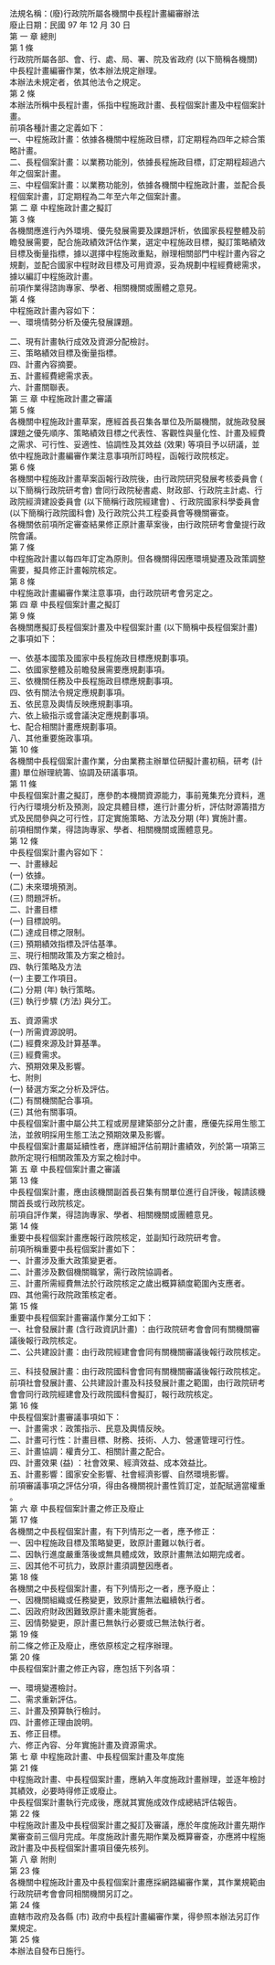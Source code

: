 法規名稱：(廢)行政院所屬各機關中長程計畫編審辦法  
廢止日期：民國 97 年 12 月 30 日  
第 一 章 總則  
第 1 條  
行政院所屬各部、會、行、處、局、署、院及省政府 (以下簡稱各機關)  
中長程計畫編審作業，依本辦法規定辦理。  
本辦法未規定者，依其他法令之規定。  
第 2 條  
本辦法所稱中長程計畫，係指中程施政計畫、長程個案計畫及中程個案計  
畫。  
前項各種計畫之定義如下：  
一、中程施政計畫：依據各機關中程施政目標，訂定期程為四年之綜合策  
略計畫。  
二、長程個案計畫：以業務功能別，依據長程施政目標，訂定期程超過六  
年之個案計畫。  
三、中程個案計畫：以業務功能別，依據各機關中程施政計畫，並配合長  
程個案計畫，訂定期程為二年至六年之個案計畫。  
第 二 章 中程施政計畫之擬訂  
第 3 條  
各機關應進行內外環境、優先發展需要及課題評析，依國家長程整體及前  
瞻發展需要，配合施政績效評估作業，選定中程施政目標，擬訂策略績效  
目標及衡量指標，據以選擇中程施政重點，辦理相關部門中程計畫內容之  
規劃，並配合國家中程財政目標及可用資源，妥為規劃中程經費總需求，  
據以編訂中程施政計畫。  
前項作業得諮詢專家、學者、相關機關或團體之意見。  
第 4 條  
中程施政計畫內容如下：  
一、環境情勢分析及優先發展課題。  


二、現有計畫執行成效及資源分配檢討。  
三、策略績效目標及衡量指標。  
四、計畫內容摘要。  
五、計畫經費總需求表。  
六、計畫關聯表。  
第 三 章 中程施政計畫之審議  
第 5 條  
各機關中程施政計畫草案，應經首長召集各單位及所屬機關，就施政發展  
課題之優先順序、策略績效目標之代表性、客觀性與量化性、計畫及經費  
之需求、可行性、妥適性、協調性及其效益 (效果) 等項目予以研議，並  
依中程施政計畫編審作業注意事項所訂時程，函報行政院核定。  
第 6 條  
各機關中程施政計畫草案函報行政院後，由行政院研究發展考核委員會 (  
以下簡稱行政院研考會) 會同行政院秘書處、財政部、行政院主計處、行  
政院經濟建設委員會 (以下簡稱行政院經建會) 、行政院國家科學委員會  
(以下簡稱行政院國科會) 及行政院公共工程委員會等機關審查。  
各機關依前項所定審查結果修正原計畫草案後，由行政院研考會彙提行政  
院會議。  
第 7 條  
中程施政計畫以每四年訂定為原則。但各機關得因應環境變遷及政策調整  
需要，擬具修正計畫報院核定。  
第 8 條  
中程施政計畫編審作業注意事項，由行政院研考會另定之。  
第 四 章 中長程個案計畫之擬訂  
第 9 條  
各機關應擬訂長程個案計畫及中程個案計畫 (以下簡稱中長程個案計畫)  
之事項如下：  


一、依基本國策及國家中長程施政目標應規劃事項。  
二、依國家整體及前瞻發展需要應規劃事項。  
三、依機關任務及中長程施政目標應規劃事項。  
四、依有關法令規定應規劃事項。  
五、依民意及輿情反映應規劃事項。  
六、依上級指示或會議決定應規劃事項。  
七、配合相關計畫應規劃事項。  
八、其他重要施政事項。  
第 10 條  
各機關中長程個案計畫作業，分由業務主辦單位研擬計畫初稿，研考 (計  
畫) 單位辦理統籌、協調及研議事項。  
第 11 條  
中長程個案計畫之擬訂，應參酌本機關資源能力，事前蒐集充分資料，進  
行內行環境分析及預測，設定具體目標，進行計畫分析，評估財源籌措方  
式及民間參與之可行性，訂定實施策略、方法及分期 (年) 實施計畫。  
前項相關作業，得諮詢專家、學者、相關機關或團體意見。  
第 12 條  
中長程個案計畫內容如下：  
一、計畫緣起  
(一) 依據。  
(二) 未來環境預測。  
(三) 問題評析。  
二、計畫目標  
(一) 目標說明。  
(二) 達成目標之限制。  
(三) 預期績效指標及評估基準。  
三、現行相關政策及方案之檢討。  
四、執行策略及方法  
(一) 主要工作項目。  
(二) 分期 (年) 執行策略。  
(三) 執行步驟 (方法) 與分工。  


五、資源需求  
(一) 所需資源說明。  
(二) 經費來源及計算基準。  
(三) 經費需求。  
六、預期效果及影響。  
七、附則  
(一) 替選方案之分析及評估。  
(二) 有關機關配合事項。  
(三) 其他有關事項。  
中長程個案計畫中屬公共工程或房屋建築部分之計畫，應優先採用生態工  
法，並敘明採用生態工法之預期效果及影響。  
中長程個案計畫屬延續性者，應詳細評估前期計畫績效，列於第一項第三  
款所定現行相關政策及方案之檢討中。  
第 五 章 中長程個案計畫之審議  
第 13 條  
中長程個案計畫，應由該機關副首長召集有關單位進行自評後，報請該機  
關首長或行政院核定。  
前項自評作業，得諮詢專家、學者、相關機關或團體意見。  
第 14 條  
重要中長程個案計畫應報行政院核定，並副知行政院研考會。  
前項所稱重要中長程個案計畫如下：  
一、計畫涉及重大政策變更者。  
二、計畫涉及數個機關職掌，需行政院協調者。  
三、計畫所需經費無法於行政院核定之歲出概算額度範圍內支應者。  
四、其他需行政院政策核定者。  
第 15 條  
重要中長程個案計畫審議作業分工如下：  
一、社會發展計畫 (含行政資訊計畫) ：由行政院研考會會同有關機關審  
議後報行政院核定。  
二、公共建設計畫：由行政院經建會會同有關機關審議後報行政院核定。  


三、科技發展計畫：由行政院國科會會同有關機關審議後報行政院核定。  
前項社會發展計畫、公共建設計畫及科技發展計畫之範圍，由行政院研考  
會會同行政院經建會及行政院國科會擬訂，報行政院核定。  
第 16 條  
中長程個案計畫審議事項如下：  
一、計畫需求：政策指示、民意及輿情反映。  
二、計畫可行性：計畫目標、財務、技術、人力、營運管理可行性。  
三、計畫協調：權責分工、相關計畫之配合。  
四、計畫效果 (益) ：社會效果、經濟效益、成本效益比。  
五、計畫影響：國家安全影響、社會經濟影響、自然環境影響。  
前項審議事項之評估分項，得由各機關視計畫性質訂定，並配賦適當權重  
。  
第 六 章 中長程個案計畫之修正及廢止  
第 17 條  
各機關之中長程個案計畫，有下列情形之一者，應予修正：  
一、因中程施政目標及策略變更，致原計畫難以執行者。  
二、因執行進度嚴重落後或無具體成效，致原計畫無法如期完成者。  
三、因其他不可抗力，致原計畫須調整因應者。  
第 18 條  
各機關之中長程個案計畫，有下列情形之一者，應予廢止：  
一、因機關組織或任務變更，致原計畫無法繼續執行者。  
二、因政府財政困難致原計畫未能實施者。  
三、因情勢變更，原計畫已無執行必要或已無法執行者。  
第 19 條  
前二條之修正及廢止，應依原核定之程序辦理。  
第 20 條  
中長程個案計畫之修正內容，應包括下列各項：  


一、環境變遷檢討。  
二、需求重新評估。  
三、計畫及預算執行檢討。  
四、計畫修正理由說明。  
五、修正目標。  
六、修正內容、分年實施計畫及資源需求。  
第 七 章 中程施政計畫、中長程個案計畫及年度施  
第 21 條  
中程施政計畫、中長程個案計畫，應納入年度施政計畫辦理，並逐年檢討  
其績效，必要時得修正或廢止。  
中長程個案計畫執行完成後，應就其實施成效作成總結評估報告。  
第 22 條  
中程施政計畫及中長程個案計畫之擬訂及審議，應於年度施政計畫先期作  
業審查前三個月完成。年度施政計畫先期作業及概算審查，亦應將中程施  
政計畫及中長程個案計畫項目優先核列。  
第 八 章 附則  
第 23 條  
各機關中程施政計畫及中長程個案計畫應採網路編審作業，其作業規範由  
行政院研考會會同相關機關另訂之。  
第 24 條  
直轄市政府及各縣 (市) 政府中長程計畫編審作業，得參照本辦法另訂作  
業規定。  
第 25 條  
本辦法自發布日施行。  


